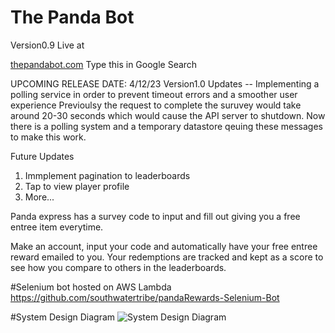 # The Panda Bot

Version0.9 Live at 

[thepandabot.com](thepandabot.com) Type this in Google Search

UPCOMING RELEASE
DATE: 4/12/23
Version1.0
Updates --
Implementing a polling service in order to prevent timeout errors and a smoother user experience
Previoulsy the request to complete the suruvey would take around 20-30 seconds which would cause the API server to shutdown.
Now there is a polling system and a temporary datastore qeuing these messages to make this work.


Future Updates

1. Immplement pagination to leaderboards
2. Tap to view player profile
3. More...

Panda express has a survey code to input and fill out giving you a free entree item everytime.

Make an account, input your code and automatically have your free entree reward emailed to you.
Your redemptions are tracked and kept as a score to see how you compare to others in the leaderboards.

#Selenium bot hosted on AWS Lambda
https://github.com/southwatertribe/pandaRewards-Selenium-Bot

#System Design Diagram
![System Design Diagram](https://user-images.githubusercontent.com/94877162/209587615-6bf4697c-be47-46c9-9fa1-ae37114196d4.jpeg)


